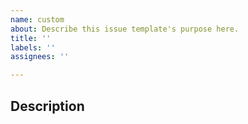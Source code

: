 ```yaml
---
name: custom
about: Describe this issue template's purpose here.
title: ''
labels: ''
assignees: ''

---
```


## Description
